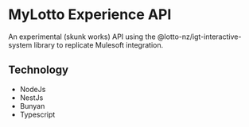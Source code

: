 # MyLotto Experience API
An experimental (skunk works) API using the @lotto-nz/igt-interactive-system library to replicate Mulesoft integration.

## Technology

* NodeJs
* NestJs
* Bunyan
* Typescript
